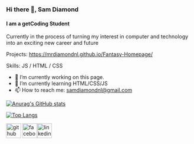 ### Hi there 👋, Sam Diamond
#### I am a getCoding Student

Currently in the process of turning my interest in computer and technology into an exciting new career and future 

Projects:
https://mrdiamondnl.github.io/Fantasy-Homepage/

Skills: JS / HTML / CSS

- 🔭 I’m currently working on this page. 
- 🌱 I’m currently learning HTML/CSS/JS 
- 📫 How to reach me: samdiamondnl@gmail.com 

[![Anurag's GitHub stats](https://github-readme-stats.vercel.app/api?username=MrDiamondNL)](https://github.com/anuraghazra/github-readme-stats)

[![Top Langs](https://github-readme-stats.vercel.app/api/top-langs/?username=MrDiamondNL&layout=donut)](https://github.com/anuraghazra/github-readme-stats)


[<img src='https://cdn.jsdelivr.net/npm/simple-icons@3.0.1/icons/github.svg' alt='github' height='40'>](https://github.com/MrDiamondNL)  [<img src='https://cdn.jsdelivr.net/npm/simple-icons@3.0.1/icons/facebook.svg' alt='facebook' height='40'>](https://www.facebook.com/https://www.facebook.com/sam.diamond.507)[<img src='https://cdn.jsdelivr.net/npm/simple-icons@3.0.1/icons/linkedin.svg' alt='linkedin' height='40'>](https://www.linkedin.com/in/sam-diamond-8644382a7/)  





<!--
**MrDiamondNL/MrDiamondNL** is a ✨ _special_ ✨ repository because its `README.md` (this file) appears on your GitHub profile.

Here are some ideas to get you started:

- 🔭 I’m currently working on ...
- 🌱 I’m currently learning ...
- 👯 I’m looking to collaborate on ...
- 🤔 I’m looking for help with ...
- 💬 Ask me about ...
- 📫 How to reach me: ...
- 😄 Pronouns: ...
- ⚡ Fun fact: ...
-->
